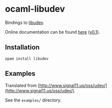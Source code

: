 # ocaml-libudev

Bindings to [libudev](http://0pointer.de/public/systemd-man/libudev.html).

Online documentation can be found
[here](http://armael.github.io/ocaml-libudev/dev/Libudev.html)
([v0.1](http://armael.github.io/ocaml-libudev/0.1/Libudev.html)).

## Installation

```
opam install libudev
```

## Examples

Translated from
[http://www.signal11.us/oss/udev/](http://www.signal11.us/oss/udev/).

See the `examples/` directory.

